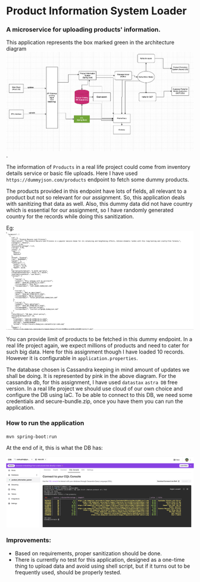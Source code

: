 # Product Information System Loader

### A microservice for uploading products' information.

This application represents the box marked green in the architecture diagram ![architecture diagram](docs/architecture-diagram.png).

The information of `Products` in a real life project could come from inventory details service or basic file uploads. Here I have used `https://dummyjson.com/products` endpoint to fetch some dummy products.

The products provided in this endpoint have lots of fields, all relevant to a product but not so relevant for our assignment. So, this application deals with sanitizing that data as well. Also, this dummy data did not have country which is essential for our assignment, so I have randomly generated country for the records while doing this sanitization.  

Eg: ![products](docs/products.png)

You can provide limit of products to be fetched in this dummy endpoint. In a real life project again, we expect millions of products and need to cater for such big data. Here for this assignment though I have loaded 10 records. However it is configurable in `application.properties`. 

The database chosen is Cassandra keeping in mind amount of updates we shall be doing. It is represented by pink in the above diagram. For the cassandra db, for this assignment, I have used `datastax` `astra DB` free version. In a real life project we should use cloud of our own choice and configure the DB using IaC. To be able to connect to this DB, we need some credentials and secure-bundle.zip, once you have them you can run the application. 

### How to run the application

`mvn spring-boot:run` 

At the end of it, this is what the DB has:

![Database](docs/db-state.png)

### Improvements:
- Based on requirements, proper sanitization should be done.
- There is currently no test for this application, designed as a one-time thing to upload data and avoid using shell script, but if it turns out to be frequently used, should be properly tested.

